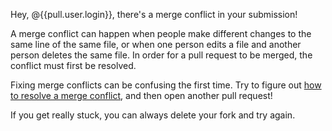 Hey, @{{pull.user.login}}, there's a merge conflict in your submission!

A merge conflict can happen when people make different changes to the same line of the same file, or when one person edits a file and another person deletes the same file. In order for a pull request to be merged, the conflict must first be resolved.

Fixing merge conflicts can be confusing the first time. Try to figure out [how to resolve a merge conflict](https://help.github.com/articles/resolving-a-merge-conflict-using-the-command-line/), and then open another pull request!

If you get really stuck, you can always delete your fork and try again.